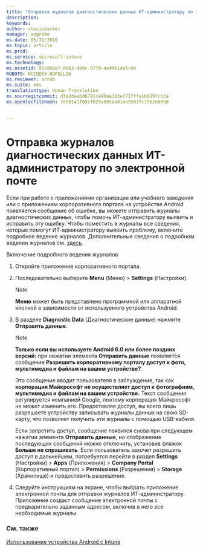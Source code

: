 ```yaml
---
title: "Отправка журналов диагностических данных ИТ-администратору по электронной почте | Microsoft Intune"
description: 
keywords: 
author: staciebarker
manager: angrobe
ms.date: 05/31/2016
ms.topic: article
ms.prod: 
ms.service: microsoft-intune
ms.technology: 
ms.assetid: 85c868e7-8d63-480c-9770-4e99614a5c94
ROBOTS: NOINDEX,NOFOLLOW
ms.reviewer: arnab
ms.suite: ems
translationtype: Human Translation
ms.sourcegitcommit: d3a2daebdb781ce99aa103e7717ffa1b0297cb3a
ms.openlocfilehash: 7e90141f08cf029a005aad1ae0501fc1962eb958


---
```



# Отправка журналов диагностических данных ИТ-администратору по электронной почте

Если при работе с приложениями организации или учебного заведения или с приложением корпоративного портала на устройстве Android появляется сообщение об ошибке, вы можете отправить журналы диагностических данных, чтобы помочь ИТ-администратору выявить и исправить эту ошибку. Чтобы поместить в журналы все сведения, которые помогут ИТ-администратору выявить проблему, включите подробное ведение журналов. Дополнительные сведения о подробном ведении журналов см. [здесь](use-verbose-logging-to-help-your-it-administrator-fix-device-issues-android.md).

Включение подробного ведения журналов

1.  Откройте приложение корпоративного портала.

2.  Последовательно выберите **Menu** (Меню) &gt; **Settings** (Настройки).

    > [!NOTE]
    > **Меню** может быть представлено программной или аппаратной кнопкой в зависимости от используемого устройства Android.

3.  В разделе **Diagnostic Data** (Диагностические данные) нажмите **Отправить данные**.

    > [!NOTE]
    > **Только если вы используете Android 6.0 или более поздних версий:** при нажатии элемента **Отправить данные** появляется сообщение **Разрешить корпоративному порталу доступ к фото, мультимедиа и файлам на вашем устройстве?**.

    Это сообщение вводит пользователя в заблуждение, так как **корпорация Майкрософт не осуществляет доступ к фотографиям, мультимедиа и файлам на вашем устройстве.** Текст сообщения регулируется компанией Google, поэтому корпорация Майкрософт не может изменить его.  Предоставляя доступ, вы всего лишь разрешаете устройству записывать журналы данных на свою SD-карту, что позволяет получить эти журналы с помощью USB-кабеля.

    Если запретить доступ, сообщение появится снова при следующем нажатии элемента **Отправить данные**, но отображение последующих сообщений можно отключить, установив флажок **Больше не спрашивать**.  Если пользователь захочет разрешить доступ в дальнейшем, потребуется перейти в раздел **Settings** (Настройки) &gt; **Apps** (Приложения) &gt; **Company Portal** (Корпоративный портал) &gt; **Permissions** (Разрешения) &gt; **Storage** (Хранилище) и предоставить разрешение.

4.  Следуйте инструкциям на экране, чтобы выбрать приложение электронной почты для отправки журналов ИТ-администратору. Приложение создаст сообщение электронной почты с предварительно заданным адресом, включив в него все необходимые журналы.


### См. также
[Использование устройства Android с Intune](using-your-android-device-with-intune.md)



<!--HONumber=Aug16_HO4-->


